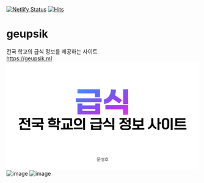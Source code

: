 [![Netlify Status](https://api.netlify.com/api/v1/badges/380bb6b1-82cf-4b03-8613-7c2137bc8757/deploy-status)](https://app.netlify.com/sites/geupsic/deploys)
[![Hits](https://hits.seeyoufarm.com/api/count/incr/badge.svg?url=https%3A%2F%2Fgithub.com%2Fgjbae1212%2Fhit-counter&count_bg=%23676767&title_bg=%23676767&icon=&icon_color=%23E7E7E7&title=%EB%B0%A9%EB%AC%B8%EC%9E%90+%EC%88%98%3A&edge_flat=false)](https://hits.seeyoufarm.com)
# geupsik
전국 학교의 급식 정보를 제공하는 사이트
<br>
https://geupsik.ml
<img width="1280" alt="" src="/images/intro-image.jpeg">
<img src="https://i.ibb.co/26XCdct/image.jpg" alt="image" border="0">
<img src="https://i.ibb.co/pXHFKwW/image.jpg" alt="image" border="0">
